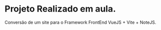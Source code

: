 # Projeto Realizado em aula.

Conversão de um site para o Framework FrontEnd VueJS + Vite + NoteJS.
